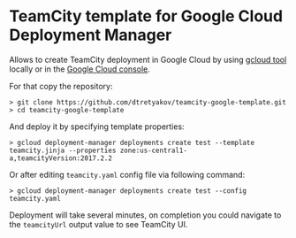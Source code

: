 # TeamCity template for Google Cloud Deployment Manager

Allows to create TeamCity deployment in Google Cloud by using [gcloud tool](https://cloud.google.com/sdk/gcloud/) locally or in the [Google Cloud console](https://console.cloud.google.com/).

For that copy the repository:
```
> git clone https://github.com/dtretyakov/teamcity-google-template.git
> cd teamcity-google-template
```

And deploy it by specifying template properties:
```
> gcloud deployment-manager deployments create test --template teamcity.jinja --properties zone:us-central1-a,teamcityVersion:2017.2.2
```

Or after editing `teamcity.yaml` config file via following command:
```
> gcloud deployment-manager deployments create test --config teamcity.yaml
```

Deployment will take several minutes, on completion you could navigate to the `teamcityUrl` output value to see TeamCity UI.

